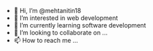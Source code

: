 - 👋 Hi, I’m @mehtanitin18
- 👀 I’m interested in web development
- 🌱 I’m currently learning software development
- 💞️ I’m looking to collaborate on ...
- 📫 How to reach me ...

<!---
mehtanitin18/mehtanitin18 is a ✨ special ✨ repository because its `README.md` (this file) appears on your GitHub profile.
You can click the Preview link to take a look at your changes.
--->
